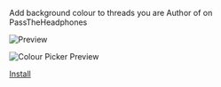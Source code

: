 Add background colour to threads you are Author of on PassTheHeadphones

![Preview](http://i.imgur.com/EAa1IMF.png)

![Colour Picker Preview](http://i.imgur.com/rxugMbs.png)

[Install](https://github.com/SavageCore/pth-highlight-author-thread/raw/master/src/pth-highlight-author-thread.user.js)
